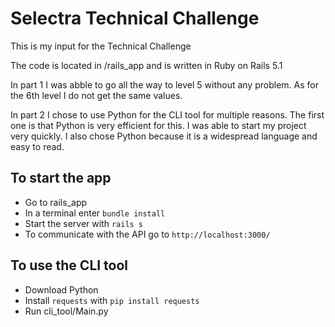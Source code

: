 # Selectra Technical Challenge

This is my input for the Technical Challenge

The code is located in /rails_app and is written in Ruby on Rails 5.1

In part 1 I was abble to go all the way to level 5 without any problem. As for the 6th level I do not get the same values.

In part 2 I chose to use Python for the CLI tool for multiple reasons. The first one is that Python is very efficient for this. I was able to start my project very quickly.
I also chose Python because it is a widespread language and easy to read.

## To start the app

- Go to rails_app
- In a terminal enter `bundle install`
- Start the server with `rails s`
- To communicate with the API go to `http://localhost:3000/`

## To use the CLI tool

- Download Python
- Install `requests` with `pip install requests`
- Run cli_tool/Main.py
